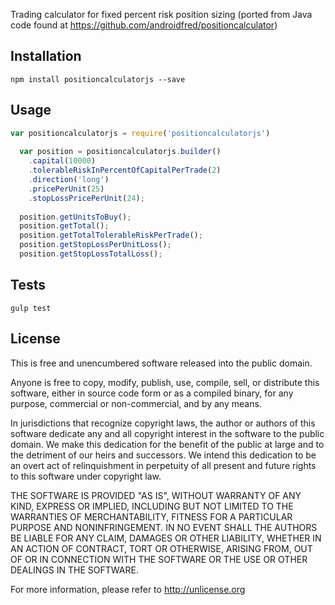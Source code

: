 Trading calculator for fixed percent risk position sizing (ported from Java code found at https://github.com/androidfred/positioncalculator)

## Installation
```
npm install positioncalculatorjs --save
```
## Usage

```javascript
var positioncalculatorjs = require('positioncalculatorjs')
  
  var position = positioncalculatorjs.builder()
    .capital(10000)
    .tolerableRiskInPercentOfCapitalPerTrade(2)
    .direction('long')
    .pricePerUnit(25)
    .stopLossPricePerUnit(24);
  
  position.getUnitsToBuy();
  position.getTotal();
  position.getTotalTolerableRiskPerTrade();
  position.getStopLossPerUnitLoss();
  position.getStopLossTotalLoss();
```

## Tests
```
gulp test
```
  
## License
This is free and unencumbered software released into the public domain.

Anyone is free to copy, modify, publish, use, compile, sell, or distribute this software, either in source code form or as a compiled binary, for any purpose, commercial or non-commercial, and by any means.

In jurisdictions that recognize copyright laws, the author or authors of this software dedicate any and all copyright interest in the software to the public domain. We make this dedication for the benefit of the public at large and to the detriment of our heirs and successors. We intend this dedication to be an overt act of relinquishment in perpetuity of all present and future rights to this software under copyright law.

THE SOFTWARE IS PROVIDED "AS IS", WITHOUT WARRANTY OF ANY KIND, EXPRESS OR IMPLIED, INCLUDING BUT NOT LIMITED TO THE WARRANTIES OF MERCHANTABILITY, FITNESS FOR A PARTICULAR PURPOSE AND NONINFRINGEMENT. IN NO EVENT SHALL THE AUTHORS BE LIABLE FOR ANY CLAIM, DAMAGES OR OTHER LIABILITY, WHETHER IN AN ACTION OF CONTRACT, TORT OR OTHERWISE, ARISING FROM, OUT OF OR IN CONNECTION WITH THE SOFTWARE OR THE USE OR OTHER DEALINGS IN THE SOFTWARE.

For more information, please refer to http://unlicense.org
